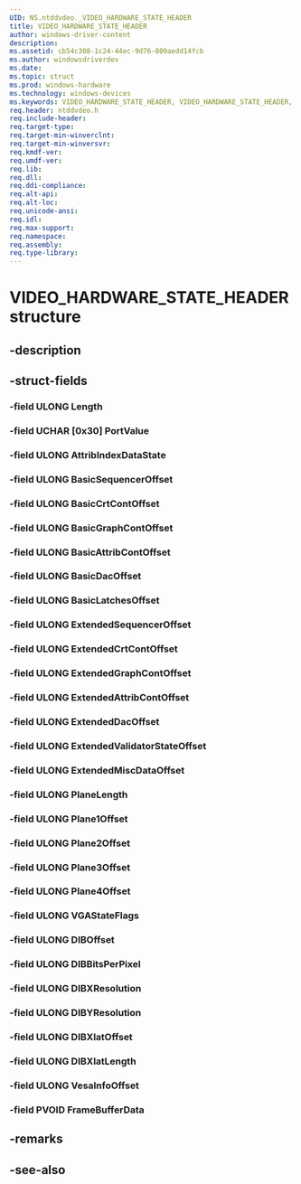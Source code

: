 ```yaml
---
UID: NS.ntddvdeo._VIDEO_HARDWARE_STATE_HEADER
title: VIDEO_HARDWARE_STATE_HEADER
author: windows-driver-content
description: 
ms.assetid: cb54c308-1c24-44ec-9d76-809aedd14fcb
ms.author: windowsdriverdev
ms.date: 
ms.topic: struct
ms.prod: windows-hardware
ms.technology: windows-devices
ms.keywords: VIDEO_HARDWARE_STATE_HEADER, VIDEO_HARDWARE_STATE_HEADER, *PVIDEO_HARDWARE_STATE_HEADER
req.header: ntddvdeo.h
req.include-header:
req.target-type:
req.target-min-winverclnt:
req.target-min-winversvr:
req.kmdf-ver:
req.umdf-ver:
req.lib:
req.dll:
req.ddi-compliance:
req.alt-api:
req.alt-loc:
req.unicode-ansi:
req.idl:
req.max-support:
req.namespace:
req.assembly:
req.type-library:
---
```


# VIDEO_HARDWARE_STATE_HEADER structure

## -description



## -struct-fields

### -field ULONG Length			
 	
### -field UCHAR [0x30] PortValue			
 	
### -field ULONG AttribIndexDataState			
 	
### -field ULONG BasicSequencerOffset			
 	
### -field ULONG BasicCrtContOffset			
 	
### -field ULONG BasicGraphContOffset			
 	
### -field ULONG BasicAttribContOffset			
 	
### -field ULONG BasicDacOffset			
 	
### -field ULONG BasicLatchesOffset			
 	
### -field ULONG ExtendedSequencerOffset			
 	
### -field ULONG ExtendedCrtContOffset			
 	
### -field ULONG ExtendedGraphContOffset			
 	
### -field ULONG ExtendedAttribContOffset			
 	
### -field ULONG ExtendedDacOffset			
 	
### -field ULONG ExtendedValidatorStateOffset			
 	
### -field ULONG ExtendedMiscDataOffset			
 	
### -field ULONG PlaneLength			
 	
### -field ULONG Plane1Offset			
 	
### -field ULONG Plane2Offset			
 	
### -field ULONG Plane3Offset			
 	
### -field ULONG Plane4Offset			
 	
### -field ULONG VGAStateFlags			
 	
### -field ULONG DIBOffset			
 	
### -field ULONG DIBBitsPerPixel			
 	
### -field ULONG DIBXResolution			
 	
### -field ULONG DIBYResolution			
 	
### -field ULONG DIBXlatOffset			
 	
### -field ULONG DIBXlatLength			
 	
### -field ULONG VesaInfoOffset			
 	
### -field PVOID FrameBufferData			
 	
## -remarks

## -see-also